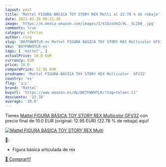 ```yaml
---
layout: post
title: 'Mattel FIGURA BÁSICA TOY STORY REX Multi al 22.78 % de rebaja'
date: 2021-02-20 09:21:36
image: 'https://m.media-amazon.com/images/I/41bzoUmIc9L._SL200_.jpg'
comments: true
category: ofertas
author: ring
slug: 'B07FWW9TLR-es Mattel FIGURA BÁSICA TOY STORY REX Multicolor GFV32'
sku: 'B07FWW9TLR-es'
tags: [ 'mattel', ]
actualPrice: 10.0 EUR
currency: EUR
price: 10.0
comparePrice: 12.95 EUR
prodname: 'Mattel FIGURA BÁSICA TOY STORY REX Multicolor  GFV32'
country: 'es'
flag: '🇪🇸'
brand: 'Mattel'
buyurl: 'https://www.amazon.es/dp/B07FWW9TLR/?tag=tolees-21'
descuento: '22.78'
average: '10.0'
---
```


Tienes [Mattel FIGURA BÁSICA TOY STORY REX Multicolor  GFV32](https://www.amazon.es/dp/B07FWW9TLR/?tag=tolees-21) con precio final de  10.0 EUR (original: 12.95 EUR) (22.78 %  de rebaja) aqui!

[![Mattel FIGURA BÁSICA TOY STORY REX Multi](https://m.media-amazon.com/images/I/41bzoUmIc9L._SL200_.jpg)](https://www.amazon.es/dp/B07FWW9TLR/?tag=tolees-21)

🔎:

- Figura básica articulada de rex

[🛒 Comprar!!!](https://www.amazon.es/dp/B07FWW9TLR/?tag=tolees-21)
